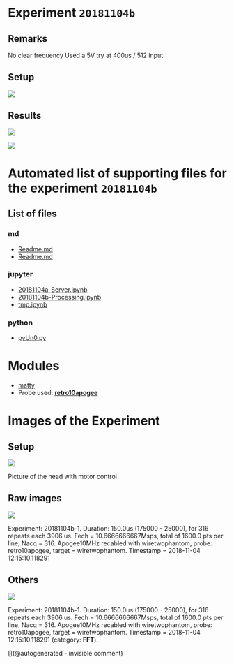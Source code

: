 # Experiment `20181104b`

## Remarks

No clear frequency
Used a 5V
try at 400us / 512 input



## Setup

![](/matty/20181104b/photos/P_20181104_130337.jpg)

## Results

![](/matty/20181104b/images/2DArray_20181104b-1.jpg)

![](/matty/20181104b/images/Spectrum_20181104b-1.jpg)


# Automated list of supporting files for the __experiment `20181104b`__

## List of files

### md

* [Readme.md](/matty/20181104b/Readme.md)
* [Readme.md](/matty/20181104c/Readme.md)


### jupyter

* [20181104a-Server.ipynb](/matty/20181104c/20181104a-Server.ipynb)
* [20181104b-Processing.ipynb](/matty/20181104b/20181104b-Processing.ipynb)
* [tmp.ipynb](/tmp.ipynb)


### python

* [pyUn0.py](/matty/20181104b/pyUn0.py)





# Modules

* [matty](/matty/)
* Probe used: __[retro10apogee](/include/probes/auto/retro10apogee.md)__




# Images of the Experiment

## Setup

![](/matty/20181104b/photos/P_20181104_130337.jpg)

Picture of the head with motor control

## Raw images

![](/matty/20181104b/images/2DArray_20181104b-1.jpg)

Experiment: 20181104b-1. Duration: 150.0us (175000 - 25000), for 316 repeats each 3906 us. Fech = 10.6666666667Msps, total of 1600.0 pts per line, Nacq = 316. Apogee10MHz recabled with wiretwophantom, probe: retro10apogee, target = wiretwophantom. Timestamp = 2018-11-04 12:15:10.118291

## Others

![](/matty/20181104b/images/Spectrum_20181104b-1.jpg)

Experiment: 20181104b-1. Duration: 150.0us (175000 - 25000), for 316 repeats each 3906 us. Fech = 10.6666666667Msps, total of 1600.0 pts per line, Nacq = 316. Apogee10MHz recabled with wiretwophantom, probe: retro10apogee, target = wiretwophantom. Timestamp = 2018-11-04 12:15:10.118291 (category: __FFT__).










[](@autogenerated - invisible comment)